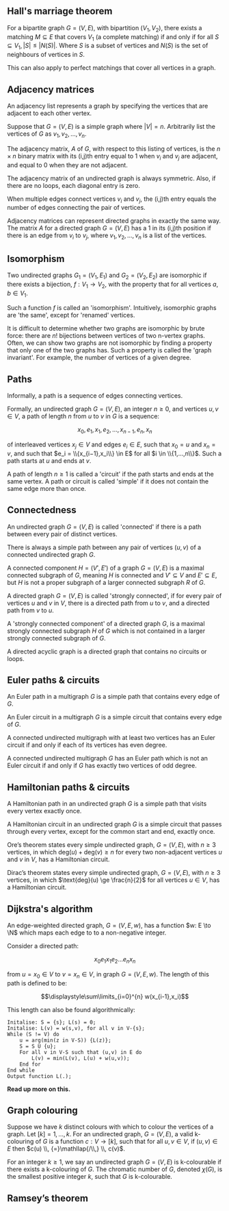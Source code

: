 ## Hall's marriage theorem

For a bipartite graph $G = (V,E)$, with bipartition $(V_1,V_2)$, there exists a matching $M \subseteq E$ that covers $V_1$ (a complete matching) if and only if for all $S \subseteq V_1, |S| \le |N(S)|$. Where $S$ is a subset of vertices and $N(S)$ is the set of neighbours of vertices in $S$.

This can also apply to perfect matchings that cover all vertices in a graph.

<!-- More proof of this ect? -->

## Adjacency matrices

An adjacency list represents a graph by specifying the vertices that are adjacent to each other vertex.

Suppose that $G = (V,E)$ is a simple graph where $|V| = n$. Arbitrarily list the vertices of $G$ as $v_1, v_2, ..., v_n$.

The adjacency matrix, $A$ of $G$, with respect to this listing of vertices, is the $n \times n$ binary matrix with its (i,j)th entry equal to 1 when $v_i$ and $v_j$ are adjacent, and equal to 0 when they are not adjacent.

The adjacency matrix of an undirected graph is always symmetric. Also, if there are no loops, each diagonal entry is zero.

When multiple edges connect vertices $v_i$ and $v_j$, the (i,j)th entry equals the number of edges connecting the pair of vertices.

Adjacency matrices can represent directed graphs in exactly the same way. The matrix $A$ for a directed graph $G = (V,E)$ has a 1 in its (i,j)th position if there is an edge from $v_i$ to $v_j$, where $v_1, v_2, ..., v_n$ is a list of the vertices.

## Isomorphism

Two undirected graphs $G_1 = (V_1,E_1)$ and $G_2 = (V_2,E_2)$ are isomorphic if there exists a bijection, $f: V_1 \to V_2$, with the property that for all vertices $a,b \in V_1$.

Such a function $f$ is called an 'isomorphism'. Intuitively, isomorphic graphs are 'the same', except for 'renamed' vertices.

It is difficult to determine whether two graphs are isomorphic by brute force: there are $n!$ bijections between vertices of two n-vertex graphs. Often, we can show two graphs are not isomorphic by finding a property that only one of the two graphs has. Such a property is called the 'graph invariant'. For example, the number of vertices of a given degree.

## Paths

Informally, a path is a sequence of edges connecting vertices.

Formally, an undirected graph $G = (V,E)$, an integer $n \ge 0$, and vertices $u,v \in V$, a path of length $n$ from $u$ to $v$ in $G$ is a sequence:

$$x_0, e_1, x_1, e_2,...,x_{n−1}, e_n, x_n$$

of interleaved vertices $x_j \in V$ and edges $e_i \in E$, such that $x_0 = u$ and $x_n = v$, and such that $e_i = \\{x_{i−1},x_i\\} \in E$ for all $i \in \\{1,...,n\\}$. Such a path starts at $u$ and ends at $v$.

A path of length $n \ge 1$ is called a 'circuit' if the path starts and ends at the same vertex. A path or circuit is called 'simple' if it does not contain the same edge more than once.

## Connectedness

An undirected graph $G = (V,E)$ is called 'connected' if there is a path between every pair of distinct vertices.

There is always a simple path between any pair of vertices $(u,v)$ of a connected undirected graph $G$.

A connected component $H = (V',E')$ of a graph $G = (V,E)$ is a maximal connected subgraph of $G$, meaning $H$ is connected and $V' \subseteq V$ and $E' \subseteq E$, but $H$ is not a proper subgraph of a larger connected subgraph $R$ of $G$.

A directed graph $G = (V,E)$ is called 'strongly connected', if for every pair of vertices $u$ and $v$ in $V$, there is a directed path from $u$ to $v$, and a directed path from $v$ to $u$.

A 'strongly connected component' of a directed graph $G$, is a maximal strongly connected subgraph $H$ of $G$ which is not contained in a larger strongly connected subgraph of $G$.

A directed acyclic graph is a directed graph that contains no circuits or loops.

## Euler paths & circuits

An Euler path in a multigraph $G$ is a simple path that contains every edge of $G$.

An Euler circuit in a multigraph $G$ is a simple circuit that contains every edge of $G$.

A connected undirected multigraph with at least two vertices has an Euler circuit if and only if each of its vertices has even degree.

A connected undirected multigraph $G$ has an Euler path which is not an Euler circuit if and only if $G$ has exactly two vertices of odd degree.

## Hamiltonian paths & circuits

A Hamiltonian path in an undirected graph $G$ is a simple path that visits every vertex exactly once.

A Hamiltonian circuit in an undirected graph $G$ is a simple circuit that passes through every vertex, except for the common start and end, exactly once.

Ore’s theorem states every simple undirected graph, $G = (V,E)$, with $n \ge 3$ vertices, in which $\text{deg}(u) + \text{deg}(v) \ge n$ for every two non-adjacent vertices $u$ and $v$ in $V$, has a Hamiltonian circuit.

Dirac’s theorem states every simple undirected graph, $G = (V,E)$, with $n \ge 3$ vertices, in which $\text{deg}(u) \ge \frac{n}{2}$ for all vertices $u \in V$, has a Hamiltonian circuit.

## Dijkstra's algorithm

An edge-weighted directed graph, $G = (V,E,w)$, has a function $w: E \to \N$ which maps each edge to to a non-negative integer.

Consider a directed path:

$$x_0e_1x_1e_2...e_nx_n$$

from $u = x_0 \in V$ to $v = x_n \in V$, in graph $G = (V,E,w)$. The length of this path is defined to be:

$$\displaystyle\sum\limits_{i=0}^{n} w(x_{i-1},x_i)$$

This length can also be found algorithmically:

```
Initalise: S = {s}; L(s) = 0;
Initalise: L(v) = w(s,v), for all v in V-{s};
While (S != V) do
    u = arg(min(z in V-S)) {L(z)};
    S = S U {u};
    For all v in V-S such that (u,v) in E do
        L(v) = min(L(v), L(u) + w(u,v));
    End for
End while
Output function L(.);
```

**Read up more on this.**

## Graph colouring

Suppose we have $k$ distinct colours with which to colour the vertices of a graph. Let $[k] = {1,...,k}$. For an undirected graph, $G = (V,E)$, a valid k-colouring of $G$ is a function $c: V \to [k]$, such that for all $u,v \in V$, if $(u,v) \in E$ then $c(u) \\, {=}\mathllap{/\\,} \\, c(v)$.

For an integer $k \ge 1$, we say an undirected graph $G = (V,E)$ is k-colourable if there exists a k-colouring of $G$. The chromatic number of $G$, denoted $χ(G)$, is the smallest positive integer $k$, such that $G$ is k-colourable.

<!-- Example -->

## Ramsey’s theorem

